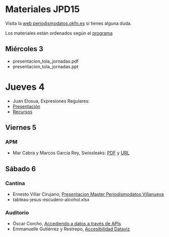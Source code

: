# Materiales JPD15

Visita la [web periodismodatos.okfn.es](http://periodismodatos.okfn.es) si tienes alguna duda.

Los materiales están ordenados según el [programa](http://periodismodatos.okfn.es/programa-jpd15/#programa-madrid)

## Miércoles 3

- presentacion_tola_jornadas.pdf
- presentacion_tola_jornadas.ppt
# Jueves 4
- Juan Elosua, Expresiones Regulares:
 - [Presentación](http://www.juanelosua.com/presentations/2015/20150604-jpd2015-regexp/#/)
 - [Recursos](https://dl.dropboxusercontent.com/u/19188751/training_resources/2015/JPD2015/RegExp_MagiaNegra.zip)

## Viernes 5
### APM
- Mar Cabra y Marcos García Rey, Swissleaks: [PDF](https://github.com/flowsta/jpd15/blob/master/SwissLeaks%20APM%2020150605.pdf) y [URL](http://bit.ly/apmfalciani)

## Sábado 6

### Cantina
- Ernesto Villar Cirujano, [Presentacion Master Periodismodatos Villanueva](https://github.com/flowsta/jpd15/blob/master/Presentacion%20master%20datos%20villanueva.pptx)
- tableau-jesus-escudero-alcohol.xlsx

### Auditorio
- Óscar Corcho, [Accediendo a datos a través de APIs](http://oscar-corcho.blogspot.com.es/)
- Emmanuelle Gutiérrez y Restrepo, [Accesibilidad Dataviz](https://github.com/flowsta/jpd15/tree/master/accesibilidad-dataviz)
